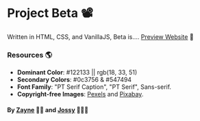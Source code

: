 # Project Beta 📽️

Written in HTML, CSS, and VanillaJS, Beta is....
[Preview Website](https://buildbeta.netlify.app) 🔗




### Resources 🌎
* **Dominant Color**: #122133 || rgb(18, 33, 51)
* **Secondary Colors**: #0c3756 & #547494
* **Font Family**: "PT Serif Caption", "PT Serif", Sans-serif.
* **Copyright-free Images**: [Pexels](https://pexels.com) and [Pixabay](https://pixabay.com).


#### By [Zayne](https://github.com/Tijani-zainab) 👧🏾 and [Jossy](https://github.com/giwajossy) 👨🏾‍🦱
